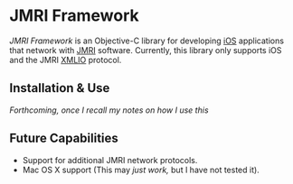 JMRI Framework
==============

*JMRI Framework* is an Objective-C library for developing [iOS](http://developer.apple.com/devcenter/ios/index.action "iOS Developer Center @ Apple") applications that network with [JMRI](http://jmri.org) software.  Currently, this library only supports iOS and the JMRI [XMLIO](http://jmri.sourceforge.net/help/en/html/web/XMLIO.shtml) protocol.

Installation & Use
------------------

*Forthcoming, once I recall my notes on how I use this*

Future Capabilities
-------------------

* Support for additional JMRI network protocols.
* Mac OS X support (This may *just work,* but I have not tested it).